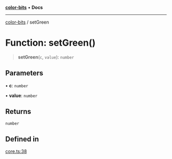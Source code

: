 [**color-bits**](../README.md) • **Docs**

***

[color-bits](../README.md) / setGreen

# Function: setGreen()

> **setGreen**(`c`, `value`): `number`

## Parameters

• **c**: `number`

• **value**: `number`

## Returns

`number`

## Defined in

[core.ts:38](https://github.com/romgrk/color-bits/blob/fe184912ae718a47d92a2c4c68ad2db37ba77f3a/src/core.ts#L38)
